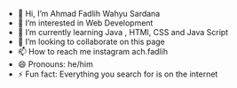 - 👋 Hi, I’m Ahmad Fadlih Wahyu Sardana
- 👀 I’m interested in Web Development
- 🌱 I’m currently learning Java , HTMl, CSS and Java Script
- 💞️ I’m looking to collaborate on this page
- 📫 How to reach me instagram ach.fadlih
- 😄 Pronouns: he/him
- ⚡ Fun fact: Everything you search for is on the internet

<!---
afadlih/afadlih is a ✨ special ✨ repository because its `README.md` (this file) appears on your GitHub profile.
You can click the Preview link to take a look at your changes.
--->
